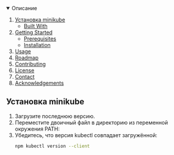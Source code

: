 <!-- Описание -->
<details open="open">
  <summary>Описание</summary>
  <ol>
    <li>
      <a href="#установка-minikube">Установка minikube</a>
      <ul>
        <li><a href="#built-with">Built With</a></li>
      </ul>
    </li>
    <li>
      <a href="#getting-started">Getting Started</a>
      <ul>
        <li><a href="#prerequisites">Prerequisites</a></li>
        <li><a href="#installation">Installation</a></li>
      </ul>
    </li>
    <li><a href="#usage">Usage</a></li>
    <li><a href="#roadmap">Roadmap</a></li>
    <li><a href="#contributing">Contributing</a></li>
    <li><a href="#license">License</a></li>
    <li><a href="#contact">Contact</a></li>
    <li><a href="#acknowledgements">Acknowledgements</a></li>
  </ol>
</details>



<!-- INSTALL MINIKUBE -->
## Установка minikube
  1. Загрузите последнюю версию.
  2. Переместите двоичный файл в директорию из переменной окружения PATH:
  3. Убедитесь, что версия kubectl совпадает загружённой:
      ```sh
      npm kubectl version --client
      ```
  
  
